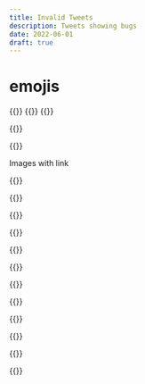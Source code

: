 ```yaml
---
title: Invalid Tweets
description: Tweets showing bugs
date: 2022-06-01
draft: true
---
```


# emojis

{{<tweet id="1532341208097472513">}} {{<tweet id="1481308471622516738">}} {{<tweet id="1535220315986374656">}}

{{<tweet id="1509010532652699652">}}

{{<tweet id="423897452354105344">}}

Images with link

{{<tweet id="73900865458683904">}}

{{<tweet id="480024621454856192">}}

{{<tweet id="1273311522400460802">}}

{{<tweet id="1509256648417763331">}}

{{<tweet id="963866619683328000">}}

{{<tweet id="1052061815671205888">}}

{{<tweet id="1354561556135067648">}}

{{<tweet id="1389974980373270531">}}

{{<tweet id="1504588719231102992">}}

{{<tweet id="1309951041321013248">}}

{{<tweet version="2022" id="1520174956310671364">}}

{{<tweet id="1532587960662515712">}}
